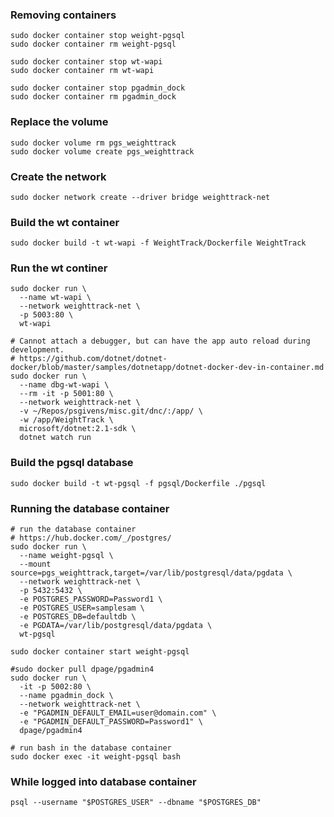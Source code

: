 
### Removing containers

    sudo docker container stop weight-pgsql
    sudo docker container rm weight-pgsql

    sudo docker container stop wt-wapi
    sudo docker container rm wt-wapi

    sudo docker container stop pgadmin_dock
    sudo docker container rm pgadmin_dock

### Replace the volume
    sudo docker volume rm pgs_weighttrack
    sudo docker volume create pgs_weighttrack

### Create the network
    sudo docker network create --driver bridge weighttrack-net

### Build the wt container
    sudo docker build -t wt-wapi -f WeightTrack/Dockerfile WeightTrack

### Run the wt continer
    sudo docker run \
      --name wt-wapi \
      --network weighttrack-net \
      -p 5003:80 \
      wt-wapi

    # Cannot attach a debugger, but can have the app auto reload during development.
    # https://github.com/dotnet/dotnet-docker/blob/master/samples/dotnetapp/dotnet-docker-dev-in-container.md
    sudo docker run \
      --name dbg-wt-wapi \
      --rm -it -p 5001:80 \
      --network weighttrack-net \
      -v ~/Repos/psgivens/misc.git/dnc/:/app/ \
      -w /app/WeightTrack \
      microsoft/dotnet:2.1-sdk \
      dotnet watch run
  
### Build the pgsql database

    sudo docker build -t wt-pgsql -f pgsql/Dockerfile ./pgsql

### Running the database container

    # run the database container
    # https://hub.docker.com/_/postgres/
    sudo docker run \
      --name weight-pgsql \
      --mount source=pgs_weighttrack,target=/var/lib/postgresql/data/pgdata \
      --network weighttrack-net \
      -p 5432:5432 \
      -e POSTGRES_PASSWORD=Password1 \
      -e POSTGRES_USER=samplesam \
      -e POSTGRES_DB=defaultdb \
      -e PGDATA=/var/lib/postgresql/data/pgdata \
      wt-pgsql

    sudo docker container start weight-pgsql

    #sudo docker pull dpage/pgadmin4
    sudo docker run \
      -it -p 5002:80 \
      --name pgadmin_dock \
      --network weighttrack-net \
      -e "PGADMIN_DEFAULT_EMAIL=user@domain.com" \
      -e "PGADMIN_DEFAULT_PASSWORD=Password1" \
      dpage/pgadmin4

    # run bash in the database container
    sudo docker exec -it weight-pgsql bash

### While logged into database container

    psql --username "$POSTGRES_USER" --dbname "$POSTGRES_DB"


    

